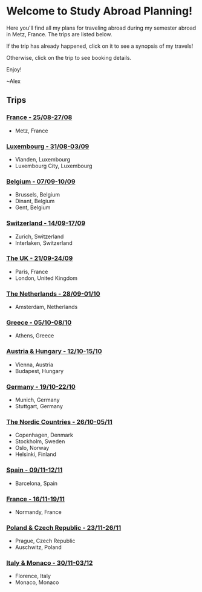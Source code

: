 # Welcome to Study Abroad Planning!
Here you'll find all my plans for traveling abroad during my semester abroad in Metz, France. The trips are listed below.

If the trip has already happened, click on it to see a synopsis of my travels!

Otherwise, click on the trip to see booking details.

Enjoy!

~Alex

## Trips
### [France - 25/08-27/08](https://alexhrao.github.io/TravelPlans/trips/01/Details.html "France")
- Metz, France

### [Luxembourg - 31/08-03/09](https://alexhrao.github.io/TravelPlans/trips/02/Details.html "Luxembourg")
- Vianden, Luxembourg
- Luxembourg City, Luxembourg

### [Belgium - 07/09-10/09](https://alexhrao.github.io/TravelPlans/trips/03/Details.html "Belgium")
- Brussels, Belgium
- Dinant, Belgium
- Gent, Belgium

### [Switzerland - 14/09-17/09](https://alexhrao.github.io/TravelPlans/trips/04/Details.html "Switzerland")
- Zurich, Switzerland
- Interlaken, Switzerland

### [The UK - 21/09-24/09](https://alexhrao.github.io/TravelPlans/trips/05/Details.txt "The United Kingdom")
- Paris, France
- London, United Kingdom

### [The Netherlands - 28/09-01/10](https://alexhrao.github.io/TravelPlans/trips/06/Details.txt "The Netherlands")
- Amsterdam, Netherlands

### [Greece - 05/10-08/10](https://alexhrao.github.io/TravelPlans/trips/07/Details.txt "Greece")
- Athens, Greece

### [Austria & Hungary - 12/10-15/10](https://alexhrao.github.io/TravelPlans/trips/08/Details.txt "Austria & Hungary")
- Vienna, Austria
- Budapest, Hungary

### [Germany - 19/10-22/10](https://alexhrao.github.io/TravelPlans/trips/09/Details.txt "Germany")
- Munich, Germany
- Stuttgart, Germany

### [The Nordic Countries - 26/10-05/11](https://alexhrao.github.io/TravelPlans/trips/10/Details.txt "Nordic Countries")
- Copenhagen, Denmark
- Stockholm, Sweden
- Oslo, Norway
- Helsinki, Finland
  
### [Spain - 09/11-12/11](https://alexhrao.github.io/TravelPlans/trips/11/Details.txt "Spain")
- Barcelona, Spain
  
### [France - 16/11-19/11](https://alexhrao.github.io/TravelPlans/trips/12/Details.txt "France - Part II")
- Normandy, France
    
### [Poland & Czech Republic - 23/11-26/11](https://alexhrao.github.io/TravelPlans/trips/13/Details.txt "Poland & Czech Republic")
- Prague, Czech Republic
- Auschwitz, Poland

### [Italy & Monaco - 30/11-03/12](https://alexhrao.github.io/TravelPlans/trips/14/Details.txt "Italy")
- Florence, Italy
- Monaco, Monaco
